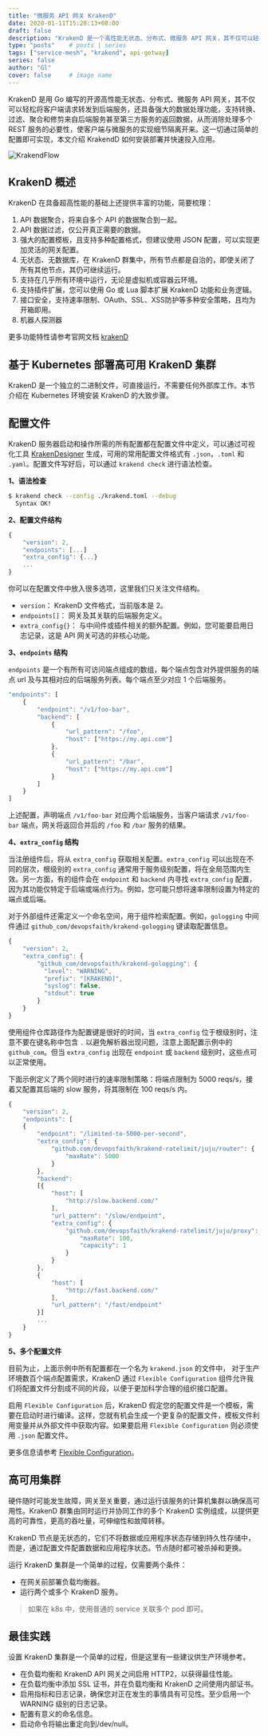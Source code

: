 ```yaml
---
title: "微服务 API 网关 KrakenD"
date: 2020-01-11T15:28:13+08:00
draft: false
description: "KrakenD 是一个高性能无状态、分布式、微服务 API 网关，其不仅可以轻松将客户端请求转发到后端服务，还具备强大的数据处理功能，支持转换、聚合和修剪来自后端服务甚至第三方服务的返回数据，从而消除处理多个 REST 服务的必要性，使客户端与微服务的实现细节隔离开来。这一切通过简单的配置即可实现，本文介绍 KrakendD 如何安装部署并快速投入应用。"
type: "posts"    # posts | series
tags: ["service-mesh", "krakend", api-getway]
series: false
author: "Gl"
cover: false     # image name
---
```


KrakenD 是用 Go 编写的开源高性能无状态、分布式、微服务 API 网关，其不仅可以轻松将客户端请求转发到后端服务，还具备强大的数据处理功能，支持转换、过滤、聚合和修剪来自后端服务甚至第三方服务的返回数据，从而消除处理多个 REST 服务的必要性，使客户端与微服务的实现细节隔离开来。这一切通过简单的配置即可实现，本文介绍 KrakendD 如何安装部署并快速投入应用。

![KrakendFlow](../microservice-api-gateway-kraken.files/KrakendFlow.png)

## KrakenD 概述

KrakenD 在具备超高性能的基础上还提供丰富的功能，简要梳理：

1. API 数据聚合，将来自多个 API 的数据聚合到一起。
1. API 数据过滤，仅公开真正需要的数据。
1. 强大的配置模板，且支持多种配置格式，但建议使用 JSON 配置，可以实现更加灵活的网关配置。
1. 无状态、无数据库，在 KrakenD 群集中，所有节点都是自治的，即使关闭了所有其他节点，其仍可继续运行。
1. 支持在几乎所有环境中运行，无论是虚拟机或容器云环境。
1. 支持插件扩展，您可以使用 Go 或 Lua 脚本扩展 KrakenD 功能和业务逻辑。
1. 接口安全，支持速率限制、OAuth、SSL、XSS防护等多种安全策略，且均为开箱即用。
1. 机器人探测器

更多功能特性请参考官网文档 [krakenD](https://www.krakend.io/)

## 基于 Kubernetes 部署高可用 KrakenD 集群

KrakenD 是一个独立的二进制文件，可直接运行，不需要任何外部库工作。本节介绍在 Kubernetes 环境安装 KrakenD 的大致步骤。

## 配置文件

KrakenD 服务器启动和操作所需的所有配置都在配置文件中定义，可以通过可视化工具 [KrakenDesigner](https://designer.krakend.io/) 生成，可用的常用配置文件格式有 `.json`，`.toml` 和 `.yaml`。配置文件写好后，可以通过 `krakend check` 进行语法检查。

**1、语法检查**

```bash
$ krakend check --config ./krakend.toml --debug 
  Syntax OK! 
```

**2、配置文件结构**

```javascript
{
    "version": 2,
    "endpoints": [...]
    "extra_config": {...}
    ...
}
```

你可以在配置文件中放入很多选项，这里我们只关注文件结构。

- `version`： KrakenD 文件格式，当前版本是 2。
- `endpoints[]`： 网关及其关联的后端服务定义。
- `extra_config{}`： 与中间件或插件相关的额外配置。例如，您可能要启用日志记录，这是 API 网关可选的非核心功能。

**3、`endpoints` 结构**

`endpoints` 是一个有所有可访问端点组成的数组，每个端点包含对外提供服务的端点 url 及与其相对应的后端服务列表。每个端点至少对应 1 个后端服务。

```javascript
"endpoints": [
    {
        "endpoint": "/v1/foo-bar",
        "backend": [
            {
                "url_pattern": "/foo",
                "host": ["https://my.api.com"]
            },
            {
                "url_pattern": "/bar",
                "host": ["https://my.api.com"]
            }
        ]
    }
]
```

上述配置，声明端点 `/v1/foo-bar` 对应两个后端服务，当客户端请求 `/v1/foo-bar` 端点，网关将返回合并后的 `/foo` 和 `/bar` 服务的结果。

**4、`extra_config` 结构**

当注册组件后，将从 `extra_config` 获取相关配置。`extra_config` 可以出现在不同的层次，根级别的 `extra_config` 通常用于服务级别配置，将在全局范围内生效。另一方面，有的组件会在 `endpoint` 和 `backend` 内寻找 `extra_config` 配置，因为其功能仅特定于后端或端点行为。例如，您可能只想将速率限制设置为特定的端点或后端。

对于外部组件还需定义一个命名空间，用于组件检索配置。例如，`gologging` 中间件通过 `github_com/devopsfaith/krakend-gologging` 键读取配置信息。

```js
{
    "version": 2,
    "extra_config": {
        "github_com/devopsfaith/krakend-gologging": {
          "level": "WARNING",
          "prefix": "[KRAKEND]",
          "syslog": false,
          "stdout": true
        }
    }
}
```

使用组件仓库路径作为配置键是很好的时间，当 `extra_config` 位于根级别时，注意不要在键名称中包含 `.` 以避免解析器出现问题，注意上面配置示例中的 `github_com`。但当 `extra_config` 出现在 `endpoint` 或 `backend` 级别时，这些点可以正常使用。

下面示例定义了两个同时进行的速率限制策略：将端点限制为 5000 reqs/s，接着又配置其后端的 slow 服务，将其限制在 100 reqs/s 内。

```js
{
    "version": 2,
    "endpoints": [
    {
        "endpoint": "/limited-to-5000-per-second",
        "extra_config": {
            "github.com/devopsfaith/krakend-ratelimit/juju/router": {
                "maxRate": 5000
            }
        },
        "backend":
        [{
            "host": [
                "http://slow.backend.com/"
            ],
            "url_pattern": "/slow/endpoint",
            "extra_config": {
                "github.com/devopsfaith/krakend-ratelimit/juju/proxy": {
                    "maxRate": 100,
                    "capacity": 1
                }
            }
        },
        {
            "host": [
                "http://fast.backend.com/"
            ],
            "url_pattern": "/fast/endpoint"
        }]
        ...
    }
}
```

**5、多个配置文件**

目前为止，上面示例中所有配置都在一个名为 `krakend.json` 的文件中， 对于生产环境数百个端点配置需求，KrakenD 通过 `Flexible Configuration` 组件允许我们将配置文件分割成不同的片段，以便于更加科学合理的组织接口配置。

启用 `Flexible Configuration` 后，KrakenD 假定您的配置文件是一个模板，需要在启动时进行编译。这样，您就有机会生成一个更复杂的配置文件，模板文件利用变量并从外部文件中获取内容。如果要启用 `Flexible Configuration` 则必须使用 `.json` 配置文件。

更多信息请参考 [Flexible Configuration](https://www.krakend.io/docs/configuration/flexible-config/)。

## 高可用集群

硬件随时可能发生故障，网关至关重要，通过运行该服务的计算机集群以确保高可用性。KrakenD 群集由同时运行并协同工作的多个 KrakenD 实例组成，以提供更高的可靠性，更高的吞吐量，可伸缩性和故障转移。

KrakenD 节点是无状态的，它们不将数据或应用程序状态存储到持久性存储中，而是，通过配置文件配置数据和应用程序状态。节点随时都可被杀掉和更换。

运行 KrakenD 集群是一个简单的过程，仅需要两个条件：

- 在网关前部署负载均衡器。
- 运行两个或多个 KrakenD 服务。

> 如果在 k8s 中，使用普通的 service 关联多个 pod 即可。

## 最佳实践

设置 KrakenD 集群是一个简单的过程，但是这里有一些建议供生产环境参考。

- 在负载均衡和 KrakenD API 网关之间启用 HTTP2，以获得最佳性能。
- 在负载均衡中添加 SSL 证书，并在负载均衡和 KrakenD 之间使用内部证书。
- 启用指标和日志记录，确保您对正在发生的事情具有可见性。至少启用一个 WARNING 级别的日志记录。
- 配置有意义的命名信息。
- 启动命令将输出重定向到/dev/null。
